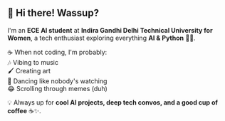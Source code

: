 ## 👋 Hi there! Wassup?  

I'm an **ECE AI student** at **Indira Gandhi Delhi Technical University for Women**, a tech enthusiast exploring everything **AI & Python** 🤖🐍.  

☕ When not coding, I'm probably:  
🎶 Vibing to music  
🖌️ Creating art  
💃 Dancing like nobody's watching  
😂 Scrolling through memes (duh)  

💡 Always up for **cool AI projects, deep tech convos, and a good cup of coffee** ☕✨.
<!--
**shaivi04/shaivi04** is a ✨ _special_ ✨ repository because its `README.md` (this file) appears on your GitHub profile.

Here are some ideas to get you started:

- 🔭 I’m currently working on ...
- 🌱 I’m currently learning ...
- 👯 I’m looking to collaborate on ...
- 🤔 I’m looking for help with ...
- 💬 Ask me about ...
- 📫 How to reach me: ...
- 😄 Pronouns: ...
- ⚡ Fun fact: ...
-->
